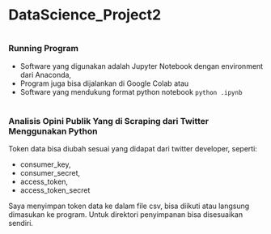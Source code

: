 # DataScience_Project2
#
#
### Running Program
- Software yang digunakan adalah Jupyter Notebook dengan environment dari Anaconda, 
- Program juga bisa dijalankan di Google Colab atau 
- Software yang mendukung format python notebook ```python .ipynb ```
#
#
### Analisis Opini Publik Yang di Scraping dari Twitter Menggunakan Python

Token data bisa diubah sesuai yang didapat dari twitter developer, seperti:
- consumer_key,
- consumer_secret,
- access_token,
- access_token_secret 

Saya menyimpan token data ke dalam file csv, bisa diikuti atau langsung dimasukan ke program. Untuk direktori penyimpanan bisa disesuaikan sendiri.
